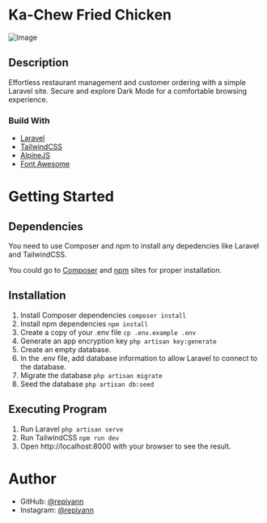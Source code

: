 # Ka-Chew Fried Chicken

![Image](https://github.com/repiyann/Laravel_PTI/assets/92260886/b63ea063-04f7-40a8-b27f-8366a34e5993)

## Description

Effortless restaurant management and customer ordering with a simple Laravel site. Secure and explore Dark Mode for a comfortable browsing experience.

### Build With

* [Laravel](https://laravel.com/)
* [TailwindCSS](https://tailwindcss.com/)
* [AlpineJS](https://alpinejs.dev/)
* [Font Awesome](https://fontawesome.com/)
  
# Getting Started

## Dependencies

You need to use Composer and npm to install any depedencies like Laravel and TailwindCSS.

You could go to [Composer](https://getcomposer.org/) and [npm](https://www.npmjs.com/) sites for proper installation.

## Installation

1. Install Composer dependencies `composer install`
2. Install npm dependencies `npm install`
3. Create a copy of your .env file `cp .env.example .env`
4. Generate an app encryption key `php artisan key:generate`
5. Create an empty database.
6. In the .env file, add database information to allow Laravel to connect to the database.
7. Migrate the database `php artisan migrate`
8. Seed the database `php artisan db:seed`

## Executing Program

1. Run Laravel `php artisan serve`
2. Run TailwindCSS `npm run dev`
3. Open http://localhost:8000 with your browser to see the result.

# Author

* GitHub: [@repiyann](https://github.com/repiyann)
* Instagram: [@repiyann](https://instagram.com/repiyann)
